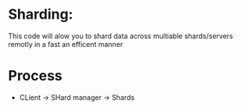 # Sharding:
This code will alow you to shard data across multiable shards/servers remotly in a fast an efficent manner


# Process
- CLient -> SHard manager -> Shards
